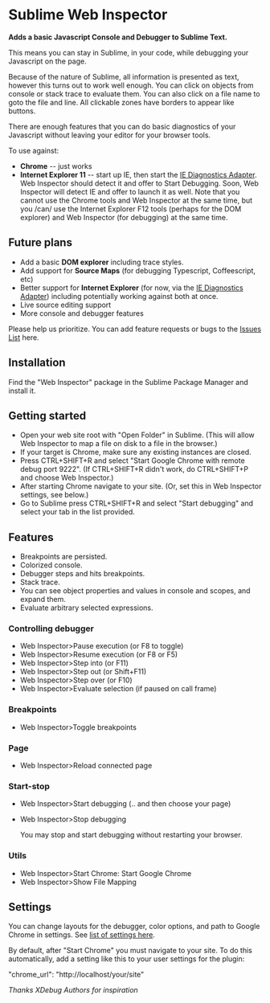 # Sublime Web Inspector

__Adds a basic Javascript Console and Debugger to Sublime Text.__ 

This means you can stay in Sublime, in your code, while debugging your Javascript on the page.

Because of the nature of Sublime, all information is presented as text, however this turns out to work well enough. You can click on objects from console or stack trace to evaluate them. You can also click on a file name to goto the file and line. All clickable zones have borders to appear like buttons.

There are enough features that you can do basic diagnostics of your Javascript without leaving your editor for your browser tools.

To use against:

* __Chrome__ -- just works
* __Internet Explorer 11__ -- start up IE, then start the [IE Diagnostics Adapter](https://github.com/Microsoft/IEDiagnosticsAdapter/releases). Web Inspector should detect it and offer to Start Debugging. Soon, Web Inspector will detect IE and offer to launch it as well. Note that you cannot use the Chrome tools and Web Inspector at the same time, but you /can/ use the Internet Explorer F12 tools (perhaps for the DOM explorer) and Web Inspector (for debugging) at the same time.

## Future plans

* Add a basic __DOM explorer__ including trace styles.
* Add support for __Source Maps__ (for debugging Typescript, Coffeescript, etc)
* Better support for __Internet Explorer__ (for now, via the [IE Diagnostics Adapter](https://github.com/Microsoft/IEDiagnosticsAdapter/releases)) including potentially working against both at once. 
* Live source editing support
* More console and debugger features

Please help us prioritize. You can add feature requests or bugs to the [Issues List](https://github.com/sokolovstas/SublimeWebInspector/issues) here.

## Installation
Find the "Web Inspector" package in the Sublime Package Manager and install it.

## Getting started
- Open your web site root with "Open Folder" in Sublime. (This will allow Web Inspector to map a file on disk to a file in the browser.)
- If your target is Chrome, make sure any existing instances are closed.
- Press CTRL+SHIFT+R and select "Start Google Chrome with remote debug port 9222". (If CTRL+SHIFT+R didn't work, do CTRL+SHIFT+P and choose Web Inspector.)
- After starting Chrome navigate to your site. (Or, set this in Web Inspector settings, see below.)
- Go to Sublime press CTRL+SHIFT+R and select "Start debugging" and select your tab in the list provided.

## Features
- Breakpoints are persisted.
- Colorized console.
- Debugger steps and hits breakpoints.
- Stack trace.
- You can see object properties and values in console and scopes, and expand them.
- Evaluate arbitrary selected expressions.

### Controlling debugger
- Web Inspector>Pause execution (or F8 to toggle)
- Web Inspector>Resume execution (or F8 or F5)
- Web Inspector>Step into (or F11)
- Web Inspector>Step out (or Shift+F11)
- Web Inspector>Step over (or F10)
- Web Inspector>Evaluate selection (if paused on call frame)

### Breakpoints
- Web Inspector>Toggle breakpoints

### Page
- Web Inspector>Reload connected page

### Start-stop
- Web Inspector>Start debugging (.. and then choose your page)
- Web Inspector>Stop debugging

  You may stop and start debugging without restarting your browser.

### Utils
- Web Inspector>Start Chrome: Start Google Chrome
- Web Inspector>Show File Mapping

## Settings
You can change layouts for the debugger, color options, and path to Google Chrome in settings. See [list of settings here](https://github.com/sokolovstas/SublimeWebInspector/wiki/User-Settings).

By default, after "Start Chrome" you must navigate to your site. To do this automatically, add a setting like this to your user settings for the plugin:

"chrome_url": "http://localhost/your/site"

*Thanks XDebug Authors for inspiration*